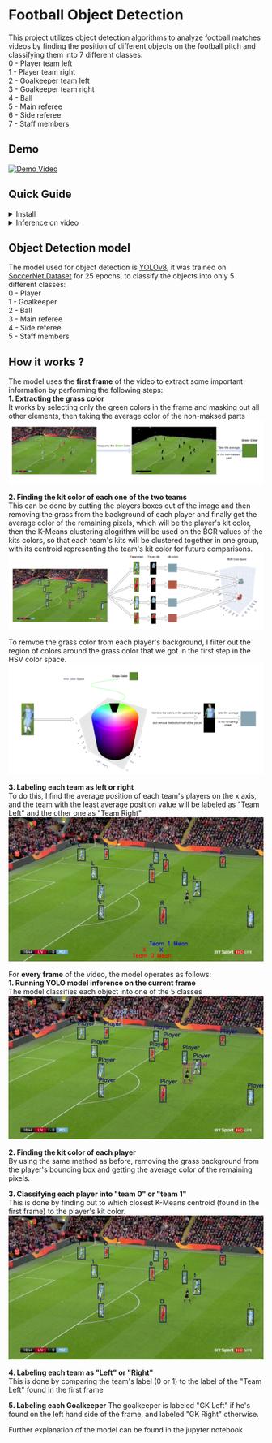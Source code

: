# Football Object Detection
This project utilizes object detection algorithms to analyze football matches videos by finding the position of different objects on the football pitch and classifying them into 7 different classes:  
0 - Player team left  
1 - Player team right  
2 - Goalkeeper team left  
3 - Goalkeeper team right  
4 - Ball  
5 - Main referee  
6 - Side referee  
7 - Staff members  
## Demo
[![Demo Video](https://github.com/Abdulkadir19997/Football_Object_Detection/blob/main/assets/thumbnail.png)](https://github.com/Abdulkadir19997/Football_Object_Detection/blob/main/assets/CityUTdR_out.mp4)




## Quick Guide

<details><summary>Install</summary>
  
```
git clone https://github.com/Abdulkadir19997/Football_Object_Detection.git
cd "./Football-Object-Detection"
pip install requirements.txt
```

</details>

<details><summary>Inference on video</summary>

To run the model on a video, run the following command: 
```
python main.py /path/to/video
```
The annotated video will be saved to "Football Object Detection/output" folder

</details>

## Object Detection model
The model used for object detection is <a href=https://github.com/ultralytics/ultralytics>YOLOv8</a>, it was trained on <a href=https://drive.google.com/drive/folders/17w9yhEDZS7gLdZGjiwPQytLz3-iTUpKm>SoccerNet Dataset</a> for 25 epochs, to classify the objects into only 5 different classes:  
0 - Player  
1 - Goalkeeper  
2 - Ball  
3 - Main referee  
4 - Side referee  
5 - Staff members  

## How it works ?  
The model uses the **first frame** of the video to extract some important information by performing the following steps:  
**1. Extracting the grass color**  
It works by selecting only the green colors in the frame and masking out all other elements, then taking the average color of the non-maksed parts  
![image](readme_images/265275308-9369efee-4e1f-4650-b7d5-ddd69aaabd3b.png)

**2. Finding the kit color of each one of the two teams**  
This can be done by cutting the players boxes out of the image and then removing the grass from the background of each player and finally get the average color of the remaining pixels, which will be the player's kit color, then the K-Means clustering alogrithm will be used on the BGR values of the kits colors, so that each team's kits will be clustered together in one group, with its centroid representing the team's kit color for future comparisons.
![image](readme_images/265277109-a968a019-e9cf-4356-b8bb-493874c1c26d.png)

To remvoe the grass color from each player's background, I filter out the region of colors around the grass color that we got in the first step in the HSV color space.
![image](readme_images/265276921-7afb7e27-97dd-42cb-9e12-421ef231a5b4.png)  

**3. Labeling each team as left or right**  
To do this, I find the average position of each team's players on the x axis, and the team with the least average position value will be labeled as "Team Left" and the other one as "Team Right"
![image](readme_images/265279843-659fe1ec-2ae9-4a15-b109-302b3d2b0e71.png)  

For **every frame** of the video, the model operates as follows:  
**1. Running YOLO model inference on the current frame**  
The model classifies each object into one of the 5 classes  
![image](readme_images\265280565-3c5d2d05-4f85-4b0e-9389-c29d14aeb17d.png)

**2. Finding the kit color of each player**  
By using the same method as before, removing the grass background from the player's bounding box and getting the average color of the remaining pixels.  

**3. Classifying each player into "team 0" or "team 1"**  
This is done by finding out to which closest K-Means centroid (found in the first frame) to the player's kit color.
![image](readme_images\265281381-68a7d2c0-4d06-465a-a5dc-a7f1c8878b6e.png)

**4. Labeling each team as "Left" or "Right"**  
This is done by comparing the team's label (0 or 1) to the label of the "Team Left" found in the first frame

**5. Labeling each Goalkeeper**
The goalkeeper is labeled "GK Left" if he's found on the left hand side of the frame, and labeled "GK Right" otherwise.

Further explanation of the model can be found in the jupyter notebook.
